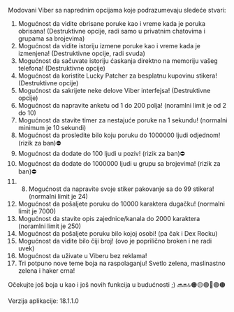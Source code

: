 Modovani Viber sa naprednim opcijama koje podrazumevaju sledeće stvari:
1. Mogućnost da vidite obrisane poruke kao i vreme kada je poruka obrisana! (Destruktivne opcije, radi samo u privatnim chatovima i grupama sa brojevima)
2. Mogućnost da vidite istoriju izmene poruke kao i vreme kada je izmenjena! (Destruktivne opcije, radi svuda)
3. Mogućnost da sačuvate istoriju ćaskanja direktno na memoriju vašeg telefona! (Destruktivne opcije)
4. Mogućnost da koristite Lucky Patcher za besplatnu kupovinu stikera! (Destruktivne opcije)
5. Mogućnost da sakrijete neke delove Viber interfejsa! (Destruktivne opcije)
6. Mogućnost da napravite anketu od 1 do 200 polja! (noramlni limit je od 2 do 10)
7. Mogućnost da stavite timer za nestajuće poruke na 1 sekundu! (normalni minimum je 10 sekundi)
9. Mogućnost da prosledite bilo koju poruku do 1000000 ljudi odjednom! (rizik za ban)⛔️
10. Mogućnost da dodate do 100 ljudi u poziv! (rizik za ban)⛔️
11. Mogućnost da dodate do 1000000 ljudi u grupu sa brojevima! (rizik za ban)⛔️
12. 8. Mogućnost da napravite svoje stiker pakovanje sa do 99 stikera! (normalni limit je 24)
13. Mogućnost da pošaljete poruku do 10000 karaktera dugačku! (normalni limit je 7000)
14. Mogućnost da stavite opis zajednice/kanala do 2000 karaktera (noramlni limit je 250)
15. Mogućnost da pošaljete poruku bilo kojoj osobi! (pa čak i Dex Rocku)
16. Mogućnost da vidite bilo čiji broj! (ovo je poprilično broken i ne radi uvek)
17. Mogućnost da uživate u Viberu bez reklama!
18. Tri potpuno nove teme boja na raspolaganju! Svetlo zelena, maslinastno zelena i haker crna!

Očekujte još boja u kao i još novih funkcija u budućnosti ;) 🔜🔛🔝🟠🟡🟢🔵🟣🟤

Verzija aplikacije: 18.1.1.0